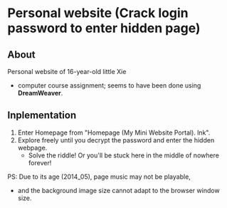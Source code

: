 # Personal website (Crack login password to enter hidden page)

<!-- ## Description -->
## About
Personal website of 16-year-old little Xie  
* computer course assignment; seems to have been done using **DreamWeaver**.

## Inplementation
1. Enter Homepage from "Homepage (My Mini Website Portal). lnk".  
2. Explore freely until you decrypt the password and enter the hidden webpage.
    * Solve the riddle! Or you'll be stuck here in the middle of nowhere forever!

PS: Due to its age (2014_05), page music may not be playable,  
* and the background image size cannot adapt to the browser window size.

<!-- ## Software Architecture
Software architecture description

## Installation

1.  xxxx
2.  xxxx
3.  xxxx

## Instructions

1.  xxxx
2.  xxxx
3.  xxxx

## Contribution

1.  Fork the repository
2.  Create Feat_xxx branch
3.  Commit your code
4.  Create Pull Request


## Gitee Feature

1.  You can use Readme\_XXX.md to support different languages, such as Readme\_en.md, Readme\_zh.md
2.  Gitee blog [blog.gitee.com](https://blog.gitee.com)
3.  Explore open source project [https://gitee.com/explore](https://gitee.com/explore)
4.  The most valuable open source project [GVP](https://gitee.com/gvp)
5.  The manual of Gitee [https://gitee.com/help](https://gitee.com/help)
6.  The most popular members  [https://gitee.com/gitee-stars/](https://gitee.com/gitee-stars/) -->
